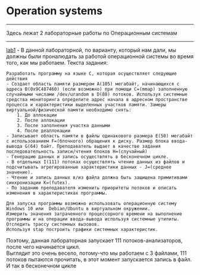 # Operation systems
___
Здесь лежат 2 лабораторные работы по Операционным системам
___
[lab1](https://github.com/Zelourses/University-labs/tree/master/OS/lab1) - 
В данной лабораторной, по варианту, который нам дали, мы должны были проналюдать за работой
операционной системы во время того, как мы работаем. Текста задания:
```
Разработать программу на языке С, которая осуществляет следующие действия
- Создает область памяти размером A(105) мегабайт, начинающихся с адреса B(0x9C487460) (если возможно) при помощи C=(mmap) заполненную случайными числами /dev/urandom в D(88) потоков. Используя системные средства мониторинга определите адрес начала в адресном пространстве процесса и характеристики выделенных участков памяти. Замеры виртуальной/физической памяти необходимо снять:
    1. До аллокации
    2. После аллокации
    3. После заполнения участка данными
    4. После деаллокации
- Записывает область памяти в файлы одинакового размера E(50) мегабайт с использованием F=(блочного) обращения к диску. Размер блока ввода-вывода G(64) байт. Преподаватель выдает в качестве задания последовательность записи/чтения блоков H=(случайный)
- Генерацию данных и запись осуществлять в бесконечном цикле.
- В отдельных I(111) потоках осуществлять чтение данных из файлов и подсчитывать агрегированные характеристики данных - J=(среднее значение).
- Чтение и запись данных в/из файла должна быть защищена примитивами синхронизации K=(futex).
- По заданию преподавателя изменить приоритеты потоков и описать изменения в характеристиках программы.
 
Для запуска программы возможно использовать операционную систему Windows 10 или  Debian/Ubuntu в виртуальном окружении. 
Измерить значения затраченного процессорного времени на выполнение программы и на операции ввода-вывода используя системные утилиты.
Отследить трассу системных вызовов. 
Используя stap построить графики системных характеристик. 
```
Поэтому, данная лабораторная запускает 111 потоков-анализаторов, после чего начинается цикл.  
Выглядит это очень весело, потому-что мы работаем с 3 файлами, 111 потоков пытаются прочитать, в этот момент запускается запись в файл.  
И так в бесконечном цикле
